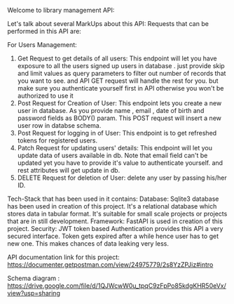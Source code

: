 Welcome to library management API:

Let's talk about several MarkUps about this API: 
Requests that can be performed in this API are:

For Users Management:
1. Get Request to get details of all users: This endpoint will let you have exposure to all the users signed up users in database . just provide skip and limit values as query parameters to filter out number of records that you want to see. and API GET request will handle the rest for you. but make sure you authenticate yourself first in API otherwise you won't be authorized to use it
2. Post Request for Creation of User: This endpoint lets you create a new user in database. As you provide name , email , date of birth and password fields as BODY() param. This POST request will insert a new user row in databse schema.
3. Post Request for logging in of User: This endpoint is to get refreshed tokens for registered users.
4. Patch Request for updating users' details: This endpoint will let you update data of users available in db. Note that email field can't be updated yet you have to provide it's value to authenticate yourself. and rest attributes will get update in db.
5. DELETE Request for deletion of User: delete any user by passing his/her ID.


Tech-Stack that has been used in it contains:
Database: Sqlite3 database has been used in creation of this project. It's a relational database which stores 
data in tabular format. It's suitable for small scale projects or projects that are in still development.
Framework:  FastAPI is used in creation of this project.
Security: JWT token based Authentication provides this API a very secured interface. Token gets expired after a while
hence user has to get new one. This makes chances of data leaking very less.





API documentation link for this project: https://documenter.getpostman.com/view/24975779/2s8YzZPJiz#intro

Schema diagram : https://drive.google.com/file/d/1QJWcwW0u_tpqC9zFpPo85kdgKHR50eVx/view?usp=sharing

